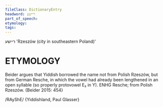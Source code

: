 ```yaml
---
fileClass: DictionaryEntry
headword: ריישע
part_of_speech: 
etymology: 
tags: 
---
```

ריישע
'Rzeszów  (city in southeastern Poland)'

ETYMOLOGY
===========
Beider argues that Yiddish borrowed the name not from Polish Rzeszów, but from German Resche, in which the vowel had already been lengthened in an open syllable (so properly protovowel E₂ in Y). 
ENHG Resche; from Polish Rzeszów.
{Beider 2015: 454}

/RAyShE/ {Yiddishland, Paul Glasser}